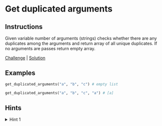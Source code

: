 # Get duplicated arguments

## Instructions

Given variable number of arguments (strings) checks whether there are any duplicates among the arguments and return 
array of all unique duplicates. If no arguments are passes return empty array.

[Challenge](challenge_spec.rb) | [Solution](solution.rb)

## Examples

```ruby
get_duplicated_arguments("a", "b", "c") # empty list

get_duplicated_arguments("a", "b", "c", "a") # [a]
```

## Hints

<details>
<summary>Hint 1</summary>
Use frequency counter or multiple pointers pattern.
</details>
